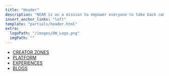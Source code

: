 ```yaml
---
title: "Header"
description: "NEAR is on a mission to empower everyone to take back control of their money, their data, and their identity. Join us."
insert_anchor_links: "left"
template: "partials/header.html"
extra:
  logoPath: "/images/OW_Logo.png"
  imgPath: ""
---
```


- [CREATOR ZONES]("/creator-zones")
- [PLATFORM]("/platform")
- [EXPERIENCES]("/experiences")
- [BLOGS]("/blog")
